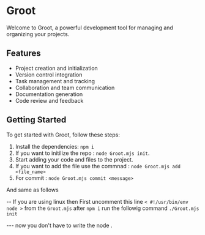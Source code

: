 # Groot

Welcome to Groot, a powerful development tool for managing and organizing your projects.

## Features

- Project creation and initialization
- Version control integration
- Task management and tracking
- Collaboration and team communication
- Documentation generation
- Code review and feedback

## Getting Started

To get started with Groot, follow these steps:

1. Install the dependencies: `npm i` 
2. If you want to initilize the repo : `node Groot.mjs init`.
3. Start adding your code and files to the project.
4. If you want to add the file use the commnad : `node Groot.mjs add <file_name>`
5. For commit : `node Groot.mjs commit <message>`

And same as follows 

-- If you are using linux then 
First uncomment this line `< #!/usr/bin/env node >` from the `Groot.mjs` 
after `npm i` run the followig command `./Groot.mjs init `

--- now you don't have to write the node .

